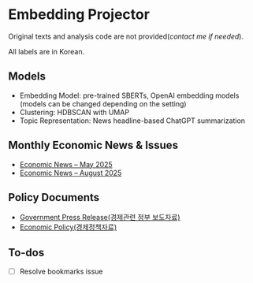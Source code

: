 # Embedding Projector

Original texts and analysis code are not provided(*contact me if needed*).

All labels are in Korean.

## Models
- Embedding Model: pre-trained SBERTs, OpenAI embedding models (models can be changed depending on the setting)
- Clustering: HDBSCAN with UMAP
- Topic Representation: News headline-based ChatGPT summarization

## Monthly Economic News & Issues
- [Economic News – May 2025](https://projector.tensorflow.org/?config=https://raw.githubusercontent.com/jo-cho/embedding_projector/refs/heads/main/enews_202505.json)
- [Economic News – August 2025](https://projector.tensorflow.org/?config=https://raw.githubusercontent.com/jo-cho/embedding_projector/refs/heads/main/enews_202508.json)

## Policy Documents
- [Government Press Release(경제관련 정부 보도자료)](https://projector.tensorflow.org/?config=https://raw.githubusercontent.com/jo-cho/embedding_projector/refs/heads/main/epic_epts.json)
- [Economic Policy(경제정책자료)](https://projector.tensorflow.org/?config=https://raw.githubusercontent.com/jo-cho/embedding_projector/refs/heads/main/epolicy.json)

## To-dos

- [ ] Resolve bookmarks issue
